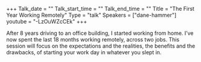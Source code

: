+++
Talk_date = ""
Talk_start_time = ""
Talk_end_time = ""
Title = "The First Year Working Remotely"
Type = "talk"
Speakers = ["dane-hammer"]
youtube = "-LzOuWZcCEk"
+++

After 8 years driving to an office building, I started working from home. I’ve now spent the last 18 months working remotely, across two jobs. This session will focus on the expectations and the realities, the benefits and the drawbacks, of starting your work day in whatever you slept in.
